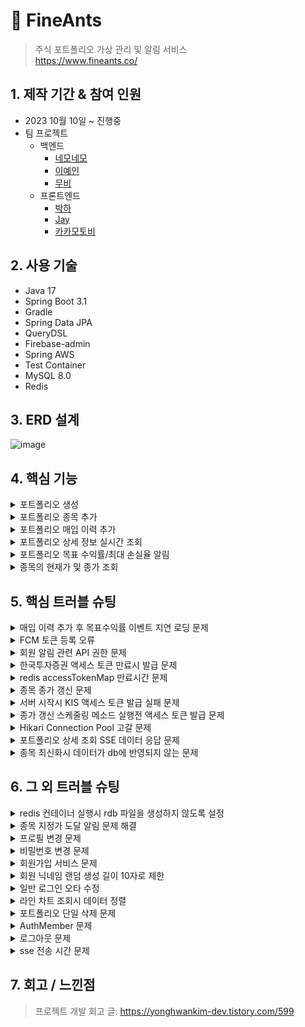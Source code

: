 # :pushpin: FineAnts

> 주식 포트폴리오 가상 관리 및 알림 서비스  
> https://www.fineants.co/

## 1. 제작 기간 & 참여 인원

- 2023 10월 10일 ~ 진행중
- 팀 프로젝트
    - 백엔드
        - [네모네모](https://github.com/yonghwankim-dev)
        - [이예인](https://github.com/yein-lee)
        - [무비](https://github.com/yhpark95)
    - 프론트엔드
        - [박하](https://github.com/bakhacode)
        - [Jay](https://github.com/altmit)
        - [카카모토비](https://github.com/Kakamotobi)

## 2. 사용 기술

- Java 17
- Spring Boot 3.1
- Gradle
- Spring Data JPA
- QueryDSL
- Firebase-admin
- Spring AWS
- Test Container
- MySQL 8.0
- Redis

## 3. ERD 설계

![image](https://github.com/fine-ants/FineAnts-was/assets/33227831/f48d2492-844e-4066-9a09-c34194fb6a28)

## 4. 핵심 기능

<details>
<summary>포트폴리오 생성</summary>
<div markdown="1">

### 4.1 포트폴리오 생성

![image](https://github.com/fine-ants/FineAnts-was/assets/33227831/19f0a177-f0c4-4c16-b859-145deeaa5fe3)

- 포트폴리오 추가시 검증
    - 목표수익금액(targetGain)이 예산(budget)를 초과해야 한다
    - 최대손실금액(maximumLoss)이 예산보다 미만이어야 한다
    - 증권사 이름이 관리하는 리스트에 존재해야 한다
    - 사용자가 가지고 있는 포트폴리오들의 이름들은 서로 중복되면 안된다

</div>
</details>

<details>
<summary>포트폴리오 종목 추가</summary>
<div markdown="1">

### 4.2 포트폴리오 종목 추가

![image](https://github.com/fine-ants/FineAnts-was/assets/33227831/a48472fb-42c6-4b87-8686-a648a1f2292c)

- 포트폴리오 종목 추가시 검증
    - 포트폴리오에 종목 추가시 매입 이력도 같이 전달하는 경우(선택적) 데이터가 전달되었는지 검증
    - 매입 이력 추가로 인한여 총 투자 금액이 예산보다 같거나 작아야 한다
- 포트폴리오 종목 추가시 이벤트
    - 종목 추가시 현재가 및 종가를 저장하지 않는다면 KisService를 이용하여 한국투자증권 서버로부터 조회하여 Redis에 저장

</div>
</details>

<details>
<summary>포트폴리오 매입 이력 추가</summary>
<div markdown="1">

### 4.3 포트폴리오 매입 이력 추가

![image](https://github.com/fine-ants/FineAnts-was/assets/33227831/9902cd4e-48b3-4b79-b32f-99c797050a80)

- 매입 이력 추가시 검증
    - 매입 이력 추가로 인한 현금이 부족하지 않아야 한다
- 매입 이력 추가시 이벤트
    - 매입 이력 추가로 인한 목표수익률/최대손실금액 도달 알림 이벤트 수행

</div>
</details>

<details>
<summary>포트폴리오 상세 정보 실시간 조회</summary>
<div markdown="1">

### 4.4 포트폴리오 상세 정보 실시간 조회

![image](https://github.com/fine-ants/FineAnts-was/assets/33227831/aee6d18b-6d3e-4965-b193-b8eb99860f43)

- 서비스는 PortfolioObservable 객체에게 포트폴리오의 등록번호를 전달하며 Observable 객체 생성 요청
- Observable 객체는 일반적으로 30초 동안 5초 간격으로 포트폴리오의 상세 정보를 조회한 결과를 SseEmitter를 통해서 전달
- 장시간이 아닌 경우에는 더미 데이터를 한번 전송하고 SSE 연결을 종료
- 클라이언트에게는 SseEmitter 객체 전달하여 데이터를 전달받도록 한다

</div>
</details>

<details>
<summary>포트폴리오 목표 수익률/최대 손실율 알림</summary>
<div markdown="1">

### 4.5 포트폴리오 목표 수익률/최대 손실율 알림

![image](https://github.com/fine-ants/FineAnts-was/assets/33227831/78ded5ef-caf3-4701-a731-6eaa2ed02869)

- 장시간 동안 종목 가격 갱신시 포트폴리오의 목표 수익률/최대 손실율 도달 조건을 만족하는 사용자에게 알림 전송
- 목표 수익률 도달 조건
    - 특정 포트폴리오의 목표 수익률 알림 활성화
    - 사용자 계정의 브라우저 알림 활성화
    - 사용자 계정의 목표 수익률 알림 활성화
    - 포트폴리오의 평가 금액(투자 금액 + 총 손익)이 목표 수익금액에 도달
- 알림은 Firebase의 FCM 토큰을 사용하여 전송
- 목표 수익률/최대 손실율 알림 시기
    - 매입 이력 추가/수정/삭제 이벤트
    - 장시간 동안의 종목 현재가 갱신

</div>
</details>

<details>
<summary>종목의 현재가 및 종가 조회</summary>
<div markdown="1">

### 4.6 종목의 현재가 및 종가 조회

![image](https://github.com/fine-ants/FineAnts-was/assets/33227831/d74f36e2-13c4-45f6-b540-dc6f9995e786)

- 스케줄링을 통하여 장시간 동안 5초 간격으로 종목의 현재가를 갱신
- 종가의 경우에는 스케줄링을 통하여 3시 30분에 하루 한번만 실행
- 갱신된 현재가 및 종가는 Redis에 저장

</div>
</details>

## 5. 핵심 트러블 슈팅

<details>
<summary>매입 이력 추가 후 목표수익률 이벤트 지연 로딩 문제</summary>
<div markdown="1">

- 매입 이력 추가 서비스 과정에서 지연 로딩된 연관 엔티티를 이미 로딩되었기 때문에 이벤트 수행 과정에서 직전에 추가된 매입이력이 조회되지 않은 것이 원인
- 매입 이력 추가 서비스에서 직전에 추가된 매입 이력을 연관 엔티티 리스트에 추가하도록 하여 문제 해결(영속성 전이는 설정하지 않고 별도로 db에 추가하도록 하는 방식으로 수행)

- [issue#275](https://github.com/fine-ants/FineAnts-was/issues/275)

</div>
</details>

<details>
<summary>FCM 토큰 등록 오류</summary>
<div markdown="1">

- 배포 db 서버의 FcmToken 테이블의 PK 컬럼에 auto_increment가 적용되지 않은 것이 원인
- PK 컬럼에 auto_increment 적용하여 문제 해

- [issue#208](https://github.com/fine-ants/FineAnts-was/issues/208)

</div>
</details>

<details>
<summary>회원 알림 관련 API 권한 문제</summary>
<div markdown="1">

- API 경로중 경로 변수 중에서 회원의 등록번호(memberId)가 존재하는데 서비스 수행시 회원 본인의 것인지 검증하지 않은 것이 원인
- 해당 서비스에 AOP를 적용하여 알림을 전송할 권한이 있는지 검증하도록 하여 문제 해결

```java

@Slf4j
@RequiredArgsConstructor
@Aspect
@Component
public class HasNotificationAuthorizationAspect {

	private final AuthenticationContext authenticationContext;

	@Before(value = "within(@org.springframework.web.bind.annotation.RestController *) && @annotation(hasNotificationAuthorization) && args(memberId, ..)", argNames = "hasNotificationAuthorization,memberId")
	public void hasAuthorization(final HasNotificationAuthorization hasNotificationAuthorization,
		@PathVariable final Long memberId) {
		AuthMember authMember = authenticationContext.getAuthMember();
		log.info("알림 권한 확인 시작, memberId={}, authMember : {}", memberId, authMember);
		if (!memberId.equals(authMember.getMemberId())) {
			throw new ForBiddenException(MemberErrorCode.FORBIDDEN_MEMBER);
		}
	}
} 
```

- [issue#203](https://github.com/fine-ants/FineAnts-was/issues/203)

</div>
</details>

<details>
<summary>한국투자증권 액세스 토큰 만료시 발급 문제</summary>
<div markdown="1">

- 액세스 토큰 재발급시 재발급 처리가 종료되기전까지 메서드가 대기하지 않고 종료된 것이 원인
- CountDownLatch 객체를 사용하여 액세스 토큰 재발급 처리가 완료될때까지 대기하여 문제 해결

- [issue#131](https://github.com/fine-ants/FineAnts-was/issues/131)

</div>
</details>

<details>
<summary>redis accessTokenMap 만료시간 문제</summary>
<div markdown="1">

- 한국투자증권 서버로부터 발급받은 액세스 토큰은 실제 만료시간은 22시간동안 유지되지만 `expires_in` 프로퍼티는 24시간을 가리키고 있음. 액세스 토큰 발급 만료시간 계산시 `expires_in`
  프로퍼티를 기준으로 계산한 것이 원인.
- `access_token_token_expired` 프로퍼티를 기준으로 액세스 토큰 만료시간을 설정하도록 변경하여 문제 해결

- [issue#63](https://github.com/fine-ants/FineAnts-was/issues/63)

</div>
</details>

<details>
<summary>종목 종가 갱신 문제</summary>
<div markdown="1">

- 액세스 토큰 만료시간을 `expires_in`을 기준으로 하는 것이 아닌 `access_token_token_expired` 프로퍼티를 기준으로 설정하도록 하여 문제 해결
- CompletableFuture 객체의 잘못된 순서의 타임아웃 콜백 설정 및 예외 처리 설정으로 인한 무한대기가 원인입니다. CompletableFuture 객체 생성시 바로 다음에 타임아웃 콜백 및 예외 처리
  설정하여 문제를 해결

- [issue#90](https://github.com/fine-ants/FineAnts-was/issues/90)

</div>
</details>

<details>
<summary>서버 시작시 KIS 액세스 토큰 발급 실패 문제</summary>
<div markdown="1">

- 서버 시작시 종목 및 종가 갱신하기 전 한국투자증권 서버의 액세스 토큰을 발급받습니다. 그러나 요청 횟수 초과와 같은 사유로 발급 실패시
  별도의 조치없이 초기화가 끝나는 것이 원인
- 액세스 토큰 발급 실패시 `retryWhen` operator를 이용하여 특정 시간 간격으로 다시 시도하여 발급받을 수 있도록 하여 문제 해결

- [issue#110](https://github.com/fine-ants/FineAnts-was/issues/110)

</div>
</details>

<details>
<summary>종가 갱신 스케줄링 메소드 실행전 액세스 토큰 발급 문제</summary>
<div markdown="1">

- 한국투자증권 API 서버의 액세스 토큰이 만료되었는지 체크하는 AOP에서 종가 갱신 스케줄링 메서드를 추가하지 않은 것이 원인
- 종가 갱신 스케줄링 메서드를 AOP에 추가하여 문제 해결

- [issue#120](https://github.com/fine-ants/FineAnts-was/issues/120)

</div>
</details>

<details>
<summary>Hikari Connection Pool 고갈 문제</summary>
<div markdown="1">

- SSE 연결로 인하여 HTTP가 연결을 유지하는 동안 서비스 레이어의 트랜잭션이 종료되었음에도 불구하고 OSIV(Open Session In View)가 활성화되어 있어
  30초 동안 Hikari Connection Pool의 연결 쓰레드를 점유한 것이 원인
- OSIV 비활성화하여 문제 해결

- [issue#123](https://github.com/fine-ants/FineAnts-was/issues/123)

</div>
</details>

<details>
<summary>포트폴리오 상세 조회 SSE 데이터 응답 문제</summary>
<div markdown="1">

- SSE 데이터 응답 생성을 별도의 쓰레드에서 수행하던 과정 중에서 종목의 종가가 존재하지 않아서 예외가 발생했을때 별도의 예외 처리를 하지 않은 것이 원인
- Exception 타입으로 캐치하도록 변경하여 모든 예외를 대상으로 캐치하여 SseEmitter 객체를 대상으로 completeWithError 호출하여 해결

- [issue#57](https://github.com/fine-ants/FineAnts-was/issues/57)

</div>
</details>

<details>
<summary>종목 최신화시 데이터가 db에 반영되지 않는 문제</summary>
<div markdown="1">

- 이전 tsv 파일 기반 종목 최신화 스케줄링 메서드가 실행되어 예상과 다른 실행이 원인
- 이전에 구현한 종목 최신화 스케줄링 메서드 제거하여 해결

- [issue#287](https://github.com/fine-ants/FineAnts-was/issues/287)

</div>
</details>

## 6. 그 외 트러블 슈팅

<details>
<summary>redis 컨테이너 실행시 rdb 파일을 생성하지 않도록 설정</summary>
<div markdown="1">

- Redis의 스냅샷 작성시 실패하게 되면 Write 명령어를 전부 거부함에 따라 rdb(redis database) 파일을 생성하지 않도록 설정

```
stop-writes-on-bgsave-error no
save ""
```

- [issue#38](https://github.com/fine-ants/FineAnts-was/issues/38)

</div>
</details>

<details>
<summary>종목 지정가 도달 알림 문제 해결</summary>
<div markdown="1">

- 종목 지정가 알림 전송 이력 전송시 알림마다 생성되는 등록번호(PK, Notification.id)를 키값으로 저장하는 것이 아닌
  종목 지정가 데이터에 대한 등록번호(PK, TargetPriceNotification.id)를 기준으로 저장합니다.

```
// 발송 이력 저장
.map(future -> future.thenCompose(item -> {
	sentManager.addTargetPriceNotification(item.getTargetPriceNotificationId());
	return CompletableFuture.supplyAsync(() -> item);
}))
```

- [issue#268](https://github.com/fine-ants/FineAnts-was/issues/268)

</div>
</details>

<details>
<summary>프로필 변경 문제</summary>
<div markdown="1">

- 프로필 정보에서 프로필 이미지만 변경하는 경우에 텍스트 정보가 필수값으로 설정되어 있어서 옵션을 선택적으로 변경

```
public ApiResponse<ProfileChangeResponse> changeProfile(
		@RequestPart(value = "profileImageFile", required = false) MultipartFile profileImageFile,
		@Valid @RequestPart(value = "profileInformation", required = false) ProfileChangeRequest request,
		@AuthPrincipalMember AuthMember authMember)
```

- [issue#164](https://github.com/fine-ants/FineAnts-was/issues/164)

</div>
</details>

<details>
<summary>비밀번호 변경 문제</summary>
<div markdown="1">

- 비밀번호 변경 서비스 메서드에서 `@Transactional(readOnly=true)`를 `@Transactional`로 변경하여 해결

```
@Transactional
public void modifyPassword(ModifyPasswordRequest request, AuthMember authMember) {
```

- [issue#162](https://github.com/fine-ants/FineAnts-was/issues/162)

</div>
</details>

<details>
<summary>회원가입 서비스 문제</summary>
<div markdown="1">

- 회원가입시 프로필 사진과 json 형식의 회원가입 정보를 같이 전달하는 경우 json 데이터가 전달되지 않는 문제
- 클라이언트인 React에서 로컬 개발시 목서버를 끔으로써 문제를 해결
- [issue#159](https://github.com/fine-ants/FineAnts-was/issues/159)

</div>
</details>

<details>
<summary>회원 닉네임 랜덤 생성 길이 10자로 제한</summary>
<div markdown="1">

- member.nickname.len 프로퍼티의 길이를 7로 설정하여 문제를 해결
- 랜덤 닉네임 형식 : 일개미(3자) + 랜덤 문자열 7자

```yml
member:
  nickname:
    prefix: 일개미
    len: 7
```

- [issue#154](https://github.com/fine-ants/FineAnts-was/issues/154)

</div>
</details>

<details>
<summary>일반 로그인 오타 수정</summary>
<div markdown="1">

- 로컬 회원을 db에서 조회시 provider(플랫폼) 매개변수에 null이 아닌 "local"을 전달하여 문제를 해결

```
@Transactional(readOnly = true)
public LoginResponse login(LoginRequest request) {
  Member member = memberRepository.findMemberByEmailAndProvider(request.getEmail(), LOCAL_PROVIDER)
  .orElseThrow(() -> new BadRequestException(MemberErrorCode.LOGIN_FAIL));
  // ...
  return LoginResponse.from(jwt, OauthMemberResponse.from(member));
}
```

- [issue#133](https://github.com/fine-ants/FineAnts-was/issues/133)

</div>
</details>

<details>
<summary>라인 차트 조회시 데이터 정렬</summary>
<div markdown="1">

- 포트폴리오들의 전체 평가금액에 대한 라인 차트 조회시 일자를 기준으로 오름차순으로 정렬하여 문제를 해결

```
return timeValueMap.keySet()
		.stream()
		.sorted()
		.map(key -> DashboardLineChartResponse.of(key, timeValueMap.get(key)))
		.collect(Collectors.toList());
```

- [issue#84](https://github.com/fine-ants/FineAnts-was/issues/84)

</div>
</details>

<details>
<summary>포트폴리오 단일 삭제 문제</summary>
<div markdown="1">

- 포트폴리오 단일 삭제시 일대다 관계를 맺고 있는 포트폴리오의 수익 내역 데이터(PortfolioGainHistory)들을 먼저 제거하여 단일 삭제 문제를 해결

```
int delPortfolioGainHistoryCnt = portfolioGainHistoryRepository.deleteAllByPortfolioId(portfolioId);
log.info("포트폴리오 손익 내역 삭제 개수 : {}", delPortfolioGainHistoryCnt);
```

- [issue#83](https://github.com/fine-ants/FineAnts-was/issues/83)

</div>
</details>

<details>
<summary>AuthMember 문제</summary>
<div markdown="1">

- AuthMember 타입에 대한 매개변수 리졸버를 설정 클래스 파일에 추가함으로써 문제를 해결

```java

@Configuration
@RequiredArgsConstructor
public class WebConfig implements WebMvcConfigurer {
	private final AuthPrincipalArgumentResolver authPrincipalArgumentResolver;

	@Override
	public void addArgumentResolvers(List<HandlerMethodArgumentResolver> resolvers) {
		resolvers.add(authPrincipalArgumentResolver);
	}
}
```

- [issue#31](https://github.com/fine-ants/FineAnts-was/issues/31)

</div>
</details>

<details>
<summary>로그아웃 문제</summary>
<div markdown="1">

- 로그아웃이 정상적으로 수행하기 위해서 로그아웃 인터셉터를 설정 클래스 파일에 추가하여 문제를 해결

```java

@Slf4j
public class LogoutInterceptor implements HandlerInterceptor {
	@Override
	public boolean preHandle(HttpServletRequest request, HttpServletResponse response, Object handler) throws
		Exception {
		log.debug("로그아웃 인터셉터 접속 : {}", request.getRequestURI());
		String accessToken = extractJwt(request).orElseThrow(
			() -> new UnAuthorizationException(JwtErrorCode.EMPTY_TOKEN));
		request.setAttribute("accessToken", accessToken);
		return true;
	}

	private Optional<String> extractJwt(HttpServletRequest request) {
		String header = request.getHeader(AUTHORIZATION);

		if (!StringUtils.hasText(header) || !header.startsWith(BEARER)) {
			return Optional.empty();
		}

		return Optional.of(header.split(" ")[1]);
	}
}
```

- [issue#29](https://github.com/fine-ants/FineAnts-was/issues/29)

</div>
</details>

<details>
<summary>sse 전송 시간 문제</summary>
<div markdown="1">

- 다수의 클라이언트가 동일한 포트폴리오 번호를 이용하여 실시간 포트폴리오 상세 정보(sse 방식) 요청시 한 클라이언트를 제외한 다른 클라이언트의 연결이 끊어지는 문제
- sseEmitter 객체의 관리를 해시맵으로 관리하고 있었고 해시맵의 키값을 포트폴리오 번호로 관리하였기 때문에 발생한 문제
- sseEmitter 관리하는 해시맵의 키값을 이벤트 ID와 포트폴리오 등록번호를 가진 SseEmitterKey 타입으로 변경하여 문제를 해결

```java

@Getter
@ToString
@EqualsAndHashCode(of = "eventId")
@RequiredArgsConstructor
public class SseEmitterKey {
	private final Long eventId;
	private final Long portfolioId;

	public static SseEmitterKey create(Long portfolioId) {
		return new SseEmitterKey(
			System.currentTimeMillis(),
			portfolioId
		);
	}
}
```

- [issue#140](https://github.com/fine-ants/FineAnts-was/pull/140)

</div>
</details>

## 7. 회고 / 느낀점

> 프로젝트 개발 회고 글: https://yonghwankim-dev.tistory.com/599

